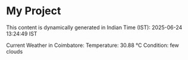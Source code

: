 # My Project

This content is dynamically generated in Indian Time (IST): 2025-06-24 13:24:49 IST


Current Weather in Coimbatore:
Temperature: 30.88 °C
Condition: few clouds
